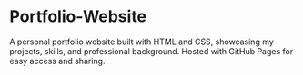 # Portfolio-Website
A personal portfolio website built with HTML and CSS, showcasing my projects, skills, and professional background. Hosted with GitHub Pages for easy access and sharing.
